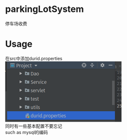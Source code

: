 # parkingLotSystem
停车场收费
# Usage
在src中添加durid.properties<br/>
![such as](https://github.com/A-new-b/parkingLotSystem/blob/master/%E6%9D%82%E9%A1%B9/2019-08-26%2023-22-02%E5%B1%8F%E5%B9%95%E6%88%AA%E5%9B%BE.png) 
<br/>
同时有一些基本配置不要忘记<br/>
such as mysql的编码
